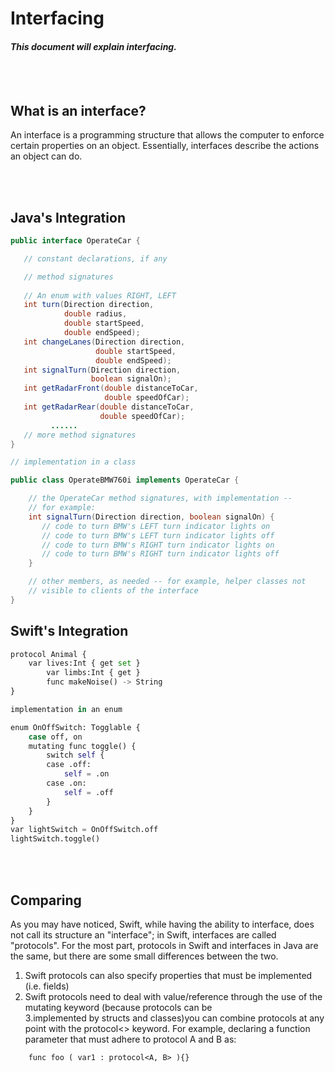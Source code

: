 # Interfacing
#### *This document will explain interfacing.* 

<br></br>
## What is an interface?
An interface is a programming structure that allows the computer to enforce certain properties on an object. Essentially, interfaces describe the actions an object can do.

<br></br>
## Java's Integration
```java
public interface OperateCar {

   // constant declarations, if any

   // method signatures
   
   // An enum with values RIGHT, LEFT
   int turn(Direction direction,
            double radius,
            double startSpeed,
            double endSpeed);
   int changeLanes(Direction direction,
                   double startSpeed,
                   double endSpeed);
   int signalTurn(Direction direction,
                  boolean signalOn);
   int getRadarFront(double distanceToCar,
                     double speedOfCar);
   int getRadarRear(double distanceToCar,
                    double speedOfCar);
         ......
   // more method signatures
}

// implementation in a class

public class OperateBMW760i implements OperateCar {

    // the OperateCar method signatures, with implementation --
    // for example:
    int signalTurn(Direction direction, boolean signalOn) {
       // code to turn BMW's LEFT turn indicator lights on
       // code to turn BMW's LEFT turn indicator lights off
       // code to turn BMW's RIGHT turn indicator lights on
       // code to turn BMW's RIGHT turn indicator lights off
    }

    // other members, as needed -- for example, helper classes not 
    // visible to clients of the interface
}


```

## Swift's Integration
```python
protocol Animal {
	var lives:Int { get set }
      	var limbs:Int { get }
      	func makeNoise() -> String
}

implementation in an enum

enum OnOffSwitch: Togglable {
    case off, on
    mutating func toggle() {
        switch self {
        case .off:
            self = .on
        case .on:
            self = .off
        }
    }
}
var lightSwitch = OnOffSwitch.off
lightSwitch.toggle()

```

<br></br>
## Comparing
As you may have noticed, Swift, while having the ability to interface, does not call its structure an "interface"; in Swift, interfaces are called "protocols". For the most part, protocols in Swift and interfaces in Java are the same, but there are some small differences between the two.

1. Swift protocols can also specify properties that must be implemented (i.e. fields)<br>
2. Swift protocols need to deal with value/reference through the use of the mutating keyword (because protocols can be <br> 3.implemented by structs and classes)you can combine protocols at any point with the protocol<> keyword. For example, declaring a function parameter that must adhere to protocol A and B as:
```
	func foo ( var1 : protocol<A, B> ){}
```
